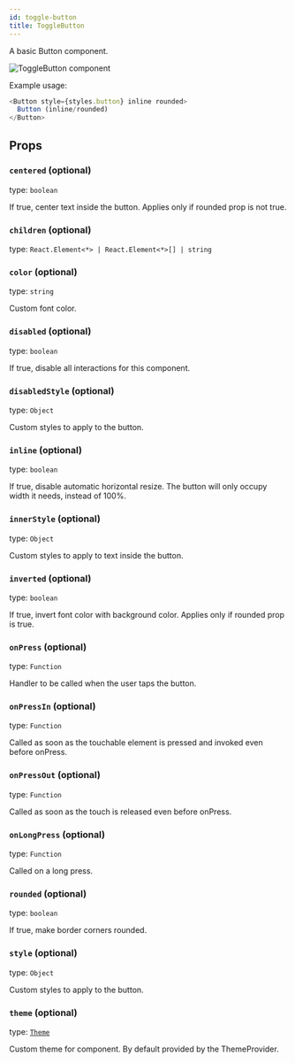 ```yaml
---
id: toggle-button
title: ToggleButton
---
```


A basic Button component.

![ToggleButton component](assets/buttons.png)

Example usage:
```javascript
<Button style={styles.button} inline rounded>
  Button (inline/rounded)
</Button>
```

## Props

### `centered` (optional)
type: `boolean`  

If true, center text inside the button.
Applies only if rounded prop is not true.

### `children` (optional)
type: `React.Element<*> | React.Element<*>[] | string`

### `color` (optional)
type: `string`  

Custom font color.

### `disabled` (optional)
type: `boolean`  

If true, disable all interactions for this component.

### `disabledStyle` (optional)
type: `Object`  

Custom styles to apply to the button.

### `inline` (optional)
type: `boolean`  

If true, disable automatic horizontal resize.
The button will only occupy width it needs, instead of 100%.

### `innerStyle` (optional)
type: `Object`  

Custom styles to apply to text inside the button.

### `inverted` (optional)
type: `boolean`  

If true, invert font color with background color.
Applies only if rounded prop is true.

### `onPress` (optional)
type: `Function`  

Handler to be called when the user taps the button.

### `onPressIn` (optional)
type: `Function`  

Called as soon as the touchable element is pressed and invoked even before onPress.

### `onPressOut` (optional)
type: `Function`  

Called as soon as the touch is released even before onPress.

### `onLongPress` (optional)
type: `Function`  

Called on a long press.

### `rounded` (optional)
type: `boolean`  

If true, make border corners rounded.

### `style` (optional)
type: `Object`  

Custom styles to apply to the button.

### `theme` (optional)
type: [`Theme`](theme.html)

Custom theme for component. By default provided by the ThemeProvider.
